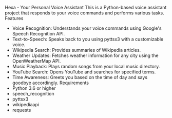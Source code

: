 Hexa - Your Personal Voice Assistant
This is a Python-based voice assistant project that responds to your voice commands and performs various tasks.
Features
 * Voice Recognition: Understands your voice commands using Google's Speech Recognition API.
 * Text-to-Speech: Speaks back to you using pyttsx3 with a customizable voice.
 * Wikipedia Search:  Provides summaries of Wikipedia articles.
 * Weather Updates: Fetches weather information for any city using the OpenWeatherMap API.
 * Music Playback: Plays random songs from your local music directory.
 * YouTube Search: Opens YouTube and searches for specified terms.
 * Time Awareness: Greets you based on the time of day and says goodbye accordingly.
Requirements
 * Python 3.6 or higher
 * speech_recognition
 * pyttsx3
 * wikipediaapi
 * requests
